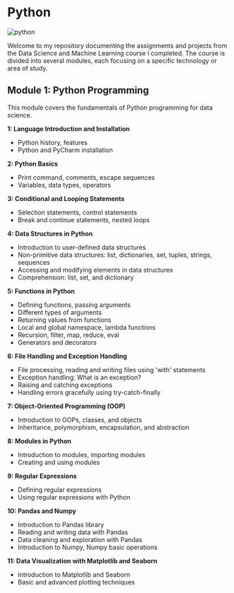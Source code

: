 # Python 

![python](https://github.com/badarunnisats/Data-Science-And-Machine-Learning/assets/109198401/c0aee904-8981-4002-8a90-7c8ed43c1498)

Welcome to my repository documenting the assignments and projects from the Data Science and Machine Learning course I completed. The course is divided into several modules, each focusing on a specific technology or area of study.

## Module 1: Python Programming

 This module covers the fundamentals of Python programming for data science.

**1: Language Introduction and Installation**

 - Python history, features
 - Python and PyCharm installation
 
**2: Python Basics**

 - Print command, comments, escape sequences
 - Variables, data types, operators
 
**3: Conditional and Looping Statements**

 - Selection statements, control statements
 - Break and continue statements, nested loops
 
**4: Data Structures in Python**

 - Introduction to user-defined data structures
 - Non-primitive data structures: list, dictionaries, set, tuples, strings, sequences
 - Accessing and modifying elements in data structures
 - Comprehension: list, set, and dictionary
 
**5: Functions in Python**

 - Defining functions, passing arguments
 - Different types of arguments
 - Returning values from functions
 - Local and global namespace, lambda functions
 - Recursion, filter, map, reduce, eval
 - Generators and decorators
 
**6: File Handling and Exception Handling**

 - File processing, reading and writing files using 'with' statements
 - Exception handling: What is an exception?
 - Raising and catching exceptions
 - Handling errors gracefully using try-catch-finally
 
**7: Object-Oriented Programming (OOP)**

 - Introduction to OOPs, classes, and objects
 - Inheritance, polymorphism, encapsulation, and abstraction
 
**8: Modules in Python**

 - Introduction to modules, importing modules
 - Creating and using modules
 
**9: Regular Expressions**

 - Defining regular expressions
 - Using regular expressions with Python
 
**10: Pandas and Numpy**

 - Introduction to Pandas library
 - Reading and writing data with Pandas
 - Data cleaning and exploration with Pandas
 - Introduction to Numpy, Numpy basic operations
 
**11: Data Visualization with Matplotlib and Seaborn**

 - Introduction to Matplotlib and Seaborn
 - Basic and advanced plotting techniques
 

 
 

 



 

